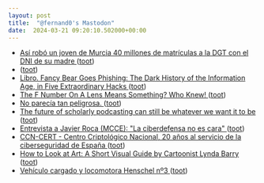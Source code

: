 ```yaml
---
layout: post
title:  "@fernand0's Mastodon"
date:  2024-03-21 09:20:10.502000+00:00
---
```

*  [Así robó un joven de Murcia 40 millones de matrículas a la DGT con el DNI de su madre ](https://www.elconfidencial.com/tecnologia/2024-03-14/dgt-matriculas-ciberataque-hackeo-murcia-menor_3846634) ([toot](https://mastodon.social/@fernand0/112132935548871269))
*  [ ](https://mastodon.la/@AmbrosTheGreat) ([toot](https://mastodon.social/@fernand0/112132187797600279))
*  [Libro. Fancy Bear Goes Phishing: The Dark History of the Information Age, in Five Extraordinary Hacks ](https://fotografiasenmovimiento.wordpress.com/2024/03/20/libro-fancy-bear-goes-phishing-the-dark-history-of-the-information-age-in-five-extraordinary-hacks) ([toot](https://mastodon.social/@fernand0/112131336018202776))
*  [The F Number On A Lens Means Something? Who Knew! ](https://hackaday.com/2024/03/18/the-f-number-on-a-lens-means-something-who-knew) ([toot](https://mastodon.social/@fernand0/112131248820215871))
*  [No parecía tan peligrosa. ](https://avecesunafoto.wordpress.com/2024/03/20/no-parecia-tan-peligrosa) ([toot](https://mastodon.social/@fernand0/112129485533101578))
*  [The future of scholarly podcasting can still be whatever we want it to be  ](https://blogs.lse.ac.uk/impactofsocialsciences/2023/06/14/the-future-of-scholarly-podcasting-can-still-be-whatever-we-want-it-to-be/) ([toot](https://mastodon.social/@fernand0/112129483449343283))
*  [Entrevista a Javier Roca (MCCE): "La ciberdefensa no es cara" ](https://www.redseguridad.com/entrevistas/javier-roca-mcce-la-ciberdefensa-no-es-cara-lo-caro-es-no-tenerla_20240311.htm) ([toot](https://mastodon.social/@fernand0/112129123720869635))
*  [CCN-CERT - Centro Criptológico Nacional, 20 años al servicio de la ciberseguridad de España ](https://www.ccn-cert.cni.es/es/seguridad-al-dia/actualidad-ccn/12918-centro-criptologico-nacional-20-anos-al-servicio-de-la-ciberseguridad-de-espana.htm) ([toot](https://mastodon.social/@fernand0/112129048309101924))
*  [How to Look at Art: A Short Visual Guide by Cartoonist Lynda Barry  ](https://www.openculture.com/2016/06/how-to-look-at-art-a-short-visual-guide-by-cartoonist-lynda-barry.html) ([toot](https://mastodon.social/@fernand0/112128749850962918))
*  [Vehículo cargado y locomotora Henschel nº3 ](https://www.flickr.com/photos/fernand0/53564703876) ([toot](https://mastodon.social/@fernand0/112128682984889998))
